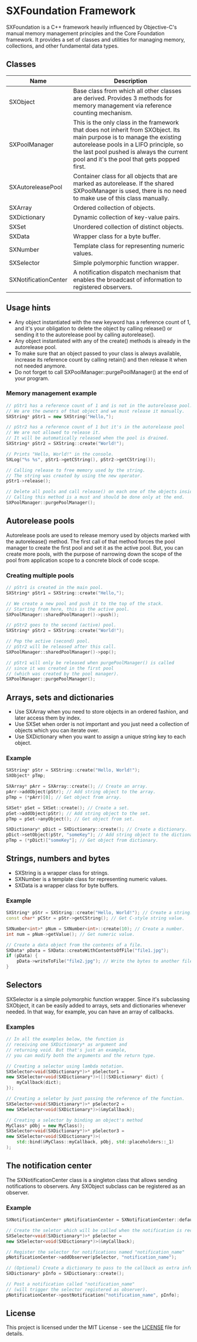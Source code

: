 # SXFoundation Framework

SXFoundation is a C++ framework heavily influenced by Objective-C's manual memory management principles and the Core Foundation framework. It provides a set of classes and utilities for managing memory, collections, and other fundamental data types.

## Classes

| Name | Description |
| --------- | ------------------------------------------------- |
| SXObject  | Base class from which all other classes are derived. Provides 3 methods for memory management via reference counting mechanism. |
| SXPoolManager  | This is the only class in the framework that does not inherit from SXObject. Its main purpose is to manage the existing autorelease pools in a LIFO principle, so the last pool pushed is always the current pool and it's the pool that gets popped first. |
| SXAutoreleasePool  | Container class for all objects that are marked as autorelease. If the shared SXPoolManager is used, there is no need to make use of this class manually. |
| SXArray  | Ordered collection of objects. |
| SXDictionary  | Dynamic collection of key-value pairs. |
| SXSet  | Unordered collection of distinct objects. |
| SXData | Wrapper class for a byte buffer. |
| SXNumber | Template class for representing numeric values. |
| SXSelector | Simple polymorphic function wrapper. |
| SXNotificationCenter | A notification dispatch mechanism that enables the broadcast of information to registered observers. |

## Usage hints

- Any object instantiated with the new keyword has a reference count of 1, and it's your obligation to delete the object by calling release() or sending it to the autorelease pool by calling autorelease().
- Any object instantiated with any of the create() methods is already in the autorelease pool.
- To make sure that an object passed to your class is always available, increase its reference count by calling retain() and then release it when not needed anymore.
- Do not forget to call SXPoolManager::purgePoolManager() at the end of your program.

### Memory management example

```cpp
// pStr1 has a reference count of 1 and is not in the autorelease pool.
// We are the owners of that object and we must release it manually.
SXString* pStr1 = new SXString("Hello,");

// pStr2 has a reference count of 1 but it's in the autorelease pool
// We are not allowed to release it.
// It will be automatically released when the pool is drained.
SXString* pStr2 = SXString::create("World!");

// Prints "Hello, World!" in the console.
SXLog("%s %s", pStr1->getCString(), pStr2->getCString());

// Calling release to free memory used by the string.
// The string was created by using the new operator.
pStr1->release();

// Delete all pools and call release() on each one of the objects inside them.
// Calling this method is a must and should be done only at the end.
SXPoolManager::purgePoolManager();
```

## Autorelease pools
Autorelease pools are used to release memory used by objects marked with the autorelease() method. The first call of that method forces the pool manager to create the first pool and set it as the active pool. But, you can create more pools, with the purpose of narrowing down the scope of the pool from application scope to a concrete block of code scope.

### Creating multiple pools

```cpp
// pStr1 is created in the main pool.
SXString* pStr1 = SXString::create("Hello,");

// We create a new pool and push it to the top of the stack.
// Starting from here, this is the active pool.
SXPoolManager::sharedPoolManager()->push();

// pStr2 goes to the second (active) pool.
SXString* pStr2 = SXString::create("World!");

// Pop the active (second) pool.
// pStr2 will be released after this call.
SXPoolManager::sharedPoolManager()->pop();

// pStr1 will only be released when purgePoolManager() is called
// since it was created in the first pool
// (which was created by the pool manager).
SXPoolManager::purgePoolManager();
```

## Arrays, sets and dictionaries
- Use SXArray when you need to store objects in an ordered fashion, and later access them by index.
- Use SXSet when order is not important and you just need a collection of objects which you can iterate over.
- Use SXDictionary when you want to assign a unique string key to each object.

### Example

```cpp
SXString* pStr = SXString::create("Hello, World!");
SXObject* pTmp;

SXArray* pArr = SXArray::create(); // Create an array.
pArr->addObject(pStr); // Add string object to the array.
pTmp = (*pArr)[0]; // Get object from array.

SXSet* pSet = SXSet::create(); // Create a set.
pSet->addObject(pStr); // Add string object to the set.
pTmp = pSet->anyObject(); // Get object from set.

SXDictionary* pDict = SXDictionary::create(); // Create a dictionary.
pDict->setObject(pStr, "someKey"); // Add string object to the dictionary.
pTmp = (*pDict)["someKey"]; // Get object from dictionary.
```

## Strings, numbers and bytes
- SXString is a wrapper class for strings.
- SXNumber is a template class for representing numeric values.
- SXData is a wrapper class for byte buffers.

### Example

```cpp
SXString* pStr = SXString::create("Hello, World!"); // Create a string.
const char* pCStr = pStr->getCString(); // Get C-style string value.

SXNumber<int>* pNum = SXNumber<int>::create(10); // Create a number.
int num = pNum->getValue(); // Get numeric value.

// Create a data object from the contents of a file.
SXData* pData = SXData::createWithContentsOfFile("file1.jpg");
if (pData) {
    pData->writeToFile("file2.jpg"); // Write the bytes to another file.
}
```

## Selectors
SXSelector is a simple polymorphic function wrapper. Since it's subclassing SXObject, it can be easily added to arrays, sets and dictionaries whenever needed. In that way, for example, you can have an array of callbacks.

### Examples
```cpp
// In all the examples below, the function is
// receiving one SXDictionary* as argument and
// returning void. But that's just an example,
// you can modify both the arguments and the return type.

// Creating a selector using lambda notation.
SXSelector<void(SXDictionary*)>* pSelector1 = 
new SXSelector<void(SXDictionary*)>([](SXDictionary* dict) {
    myCallback(dict);
});

// Creating a seletor by just passing the reference of the function.
SXSelector<void(SXDictionary*)>* pSelector2 = 
new SXSelector<void(SXDictionary*)>(&myCallback);

// Creating a selector by binding an object's method
MyClass* pObj = new MyClass();
SXSelector<void(SXDictionary*)>* pSelector3 = 
new SXSelector<void(SXDictionary*)>(
    std::bind(&MyClass::myCallback, pObj, std::placeholders::_1)
);
```

## The notification center
The SXNotificationCenter class is a singleton class that allows sending notifications to observers. Any SXObject subclass can be registered as an observer.

### Example
```cpp
SXNotificationCenter* pNotificationCenter = SXNotificationCenter::defaultCenter();

// Create the seletor which will be called when the notification is received.
SXSelector<void(SXDictionary*)>* pSelector = 
new SXSelector<void(SXDictionary*)>(&myCallback);

// Register the selector for notifications named "notification_name"
pNotificationCenter->addObserver(pSelector, "notification_name");

// (Optional) Create a dictionary to pass to the callback as extra information.
SXDictionary* pInfo = SXDictionary::create();

// Post a notification called "notification_name"
// (will trigger the selector registered as observer).
pNotificationCenter->postNotification("notification_name", pInfo);
```

## License

This project is licensed under the MIT License - see the [LICENSE](LICENSE) file for details.
